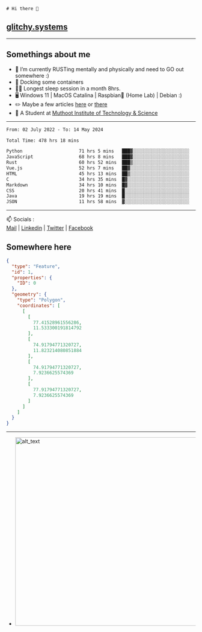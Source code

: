 ```
# Hi there 👋
```
## [glitchy.systems](https://glitchy.systems)
---

## Somethings about me



- 🌱 I’m currently RUSTing mentally and physically and need to GO out somewhere :)
- 🐋 Docking some containers
- 😶‍🌫️ Longest sleep session in a month 8hrs.
- 🖥️ Windows 11 | MacOS Catalina | Raspbian🥧 (Home Lab) | Debian :)
- ✏️ Maybe a few articles [here](https://medium.com/@advaithnarayanan8) or [there](https://medium.com/@advaithnarayanan8)
- 📑 A Student at [Muthoot Institute of Technology & Science](https://mgmits.ac.in/)



---

<!--START_SECTION:waka-->

```txt
From: 02 July 2022 - To: 14 May 2024

Total Time: 478 hrs 18 mins

Python                     71 hrs 5 mins   ███▓░░░░░░░░░░░░░░░░░░░░░   14.86 %
JavaScript                 68 hrs 8 mins   ███▓░░░░░░░░░░░░░░░░░░░░░   14.25 %
Rust                       60 hrs 52 mins  ███▒░░░░░░░░░░░░░░░░░░░░░   12.73 %
Vue.js                     52 hrs 7 mins   ██▓░░░░░░░░░░░░░░░░░░░░░░   10.90 %
HTML                       45 hrs 13 mins  ██▒░░░░░░░░░░░░░░░░░░░░░░   09.45 %
C                          34 hrs 35 mins  █▓░░░░░░░░░░░░░░░░░░░░░░░   07.23 %
Markdown                   34 hrs 10 mins  █▓░░░░░░░░░░░░░░░░░░░░░░░   07.14 %
CSS                        20 hrs 41 mins  █░░░░░░░░░░░░░░░░░░░░░░░░   04.32 %
Java                       19 hrs 19 mins  █░░░░░░░░░░░░░░░░░░░░░░░░   04.04 %
JSON                       11 hrs 58 mins  ▓░░░░░░░░░░░░░░░░░░░░░░░░   02.50 %
```

<!--END_SECTION:waka-->

---

📫 Socials :<br>
[Mail](mailto:advaith@glitchy.systems) | [Linkedin](https://www.linkedin.com/in/advaith-narayanan-a72152214/) | [Twitter](https://twitter.com/advaithnarayan) | [Facebook](https://screenmessage.com/qinq)

## Somewhere here

```geojson
{
  "type": "Feature",
  "id": 1,
  "properties": {
    "ID": 0
  },
  "geometry": {
    "type": "Polygon",
    "coordinates": [
      [
        [
          77.41528961556286,
          11.533300191814792
        ],
        [
          74.91794771320727,
          11.823214080851884
        ],
        [
          74.91794771320727,
          7.9236625574369
        ],
        [
          77.91794771320727,
          7.9236625574369
        ]
      ]
    ]
  }
}
```


--- 
- [<img alt="alt_text" width="500px" src="https://valid.x86.fr/cache/banner/xv24bv-6.png" />](https://valid.x86.fr/xv24bv)


